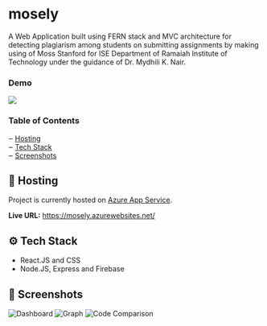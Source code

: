 # mosely

A Web Application built using FERN stack and MVC architecture for detecting plagiarism among students on submitting assignments by making using of Moss Stanford for ISE Department of Ramaiah Institute of Technology under the guidance of Dr. Mydhili K. Nair.

### Demo

<img src="https://media.giphy.com/media/uSH54opWClHwISKCC2/giphy.gif"/>

### Table of Contents

‒ [Hosting](#hosting)  
‒ [Tech Stack](#tech-stack)  
‒ [Screenshots](#screenshots)  

<a id="hosting"></a>

## 🚀 Hosting

Project is currently hosted on [Azure App Service](https://azure.microsoft.com/en-in/services/app-service/).

**Live URL:** https://mosely.azurewebsites.net/

<a id="tech-stack"></a>

## ⚙️ Tech Stack

- React.JS and CSS
- Node.JS, Express and Firebase

<a id="screenshots"></a>
## 📸 Screenshots
<img src="https://imgur.com/rVLCnhy.png" alt="Dashboard"/>
<img src="https://imgur.com/UOlS5Rj.png"/ alt="Graph">
<img src="https://imgur.com/vekhqeQ.png" alt="Code Comparison"/>

